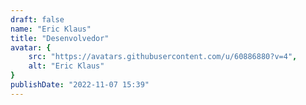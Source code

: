 ```yaml
---
draft: false
name: "Eric Klaus"
title: "Desenvolvedor"
avatar: {
    src: "https://avatars.githubusercontent.com/u/60886880?v=4",
    alt: "Eric Klaus"
}
publishDate: "2022-11-07 15:39"
---
```

